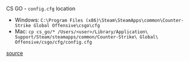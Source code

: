 CS GO - `config.cfg` location

- Windows: `C:\Program Files (x86)\Steam\SteamApps\common\Counter-Strike Global Offensive\csgo\cfg`
- Mac: `cp cs_go/* /Users/<user>/Library/Application\ Support/Steam/steamapps/common/Counter-Strike\ Global\ Offensive/csgo/cfg/config.cfg`

[source](https://www.prosettings.com/neo-csgo-settings/)
